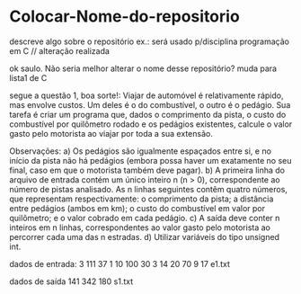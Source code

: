 # Colocar-Nome-do-repositorio
descreve algo sobre o repositório ex.: será usado p/disciplina programação em C // alteração realizada

ok saulo. Não seria melhor alterar o nome desse repositório? muda para lista1 de C

segue a questão 1, boa sorte!:
Viajar de automóvel é relativamente rápido, mas envolve custos. Um deles é o do combustível, o outro é
o pedágio. Sua tarefa é criar um programa que, dados o comprimento da pista, o custo do combustível
por quilômetro rodado e os pedágios existentes, calcule o valor gasto pelo motorista ao viajar por toda a
sua extensão.

Observações:
a) Os pedágios são igualmente espaçados entre si, e no início da pista não há pedágios (embora possa
haver um exatamente no seu final, caso em que o motorista também deve pagar).
b) A primeira linha do arquivo de entrada contém um único inteiro n (n > 0), correspondente ao número
de pistas analisado. As n linhas seguintes contêm quatro números, que representam respectivamente: o
comprimento da pista; a distância entre pedágios (ambos em km); o custo do combustível em valor por
quilômetro; e o valor cobrado em cada pedágio.
c) A saída deve conter n inteiros em n linhas, correspondentes ao valor gasto pelo motorista ao percorrer
cada uma das n estradas.
d) Utilizar variáveis do tipo unsigned int.

dados de entrada:
3
111 37 1 10
100 30 3 14
20 70 9 17
e1.txt

dados de saída
141
342
180
s1.txt
